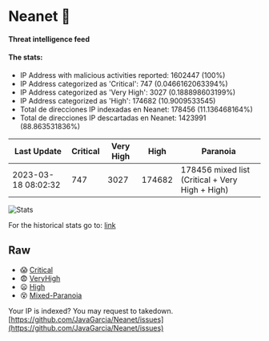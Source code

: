 # Neanet :hocho:
#### Threat intelligence feed
#### The stats:

- IP Address with malicious activities reported: 1602447 (100%)
- IP Address categorized as 'Critical':  747 (0.0466162063394%)
- IP Address categorized as 'Very High':  3027 (0.188898603199%)
- IP Address categorized as 'High':  174682 (10.9009533545)
- Total de direcciones IP indexadas en Neanet:  178456 (11.136468164%)
- Total de direcciones IP descartadas en Neanet:  1423991 (88.863531836%)

| Last Update | Critical | Very High | High | Paranoia |
| --- | --- | --- | --- | --- |
| 2023-03-18 08:02:32 | 747 | 3027 | 174682 | 178456 mixed list (Critical + Very High + High)|

![Stats](https://docs.google.com/spreadsheets/d/e/2PACX-1vSnaNMIXVabIpDJjufMlzH7poXnshF3mgd8Is1g9ytUEzVsP5my4Trn8f-xkoLLQ38xpL3HtmUexLo6/pubchart?oid=501124687&format=image)

For the historical stats go to: [link](/stats.csv)
## Raw
- :scream: [Critical](https://raw.githubusercontent.com/JavaGarcia/Neanet/master/blacklists/neanet_critical.txt)
- :fearful: [VeryHigh](https://raw.githubusercontent.com/JavaGarcia/Neanet/master/blacklists/neanet_veryHigh.txtt)
- :frowning: [High](https://raw.githubusercontent.com/JavaGarcia/Neanet/master/blacklists/neanet_high.txt)
- :dizzy_face: [Mixed-Paranoia](https://raw.githubusercontent.com/JavaGarcia/Neanet/master/blacklists/neanet_all.txt)


Your IP is indexed? You may request to takedown. [https://github.com/JavaGarcia/Neanet/issues](https://github.com/JavaGarcia/Neanet/issues)
























































































































































































































































































































































































































































































































































































































































































































































































































































































































































































































































































































































































































































































































































































































































































































































































































































































































































































































































































































































































































































































































































































































































































































































































































































































































































































































































































































































































































































































































































































































































































































































































































































































































































































































































































































































































































































































































































































































































































































































































































































































































































































































































































































































































































































































































































































































































































































































































































































































































































































































































































































































































































































































































































































































































































































































































































































































































































































































































































































































































































































































































































































































































































































































































































































































































































































































































































































































































































































































































































































































































































































































































































































































































































































































































































































































































































































































































































































































































































































































































































































































































































































































































































































































































































































































































































































































































































































































































































































































































































































































































































































































































































































































































































































































































































































































































































































































































































































































































































































































































































































































































































